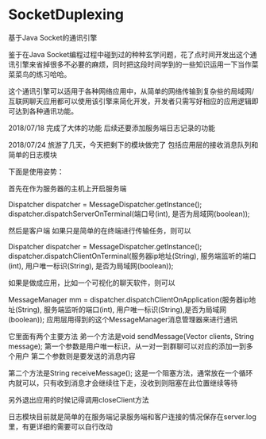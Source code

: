 # SocketDuplexing
基于Java Socket的通讯引擎

鉴于在Java Socket编程过程中碰到过的种种玄学问题，花了点时间开发出这个通讯引擎来省掉很多不必要的麻烦，同时把这段时间学到的一些知识运用一下当作菜菜菜鸟的练习哈哈。

这个通讯引擎可以适用于各种网络应用中，从简单的网络传输到复杂些的局域网/互联网聊天应用都可以使用该引擎来简化开发，开发者只需写好相应的应用逻辑即可达到各种通讯功能。

2018/07/18
完成了大体的功能
后续还要添加服务端日志记录的功能

2018/07/24
旅游了几天，今天把剩下的模块做完了
包括应用层的接收消息队列和简单的日志模块

下面是使用姿势：

首先在作为服务器的主机上开启服务端

  Dispatcher dispatcher = MessageDispatcher.getInstance();
  dispatcher.dispatchServerOnTerminal(端口号(int), 是否为局域网(boolean));
  
然后是客户端
如果只是简单的在终端进行传输任务，则可以

  Dispatcher dispatcher = MessageDispatcher.getInstance();
  dispatcher.dispatchClientOnTerminal(服务器ip地址(String), 服务端监听的端口(int), 用户唯一标识(String), 是否为局域网(boolean));
  
如果是做成应用，比如一个可视化的聊天软件，则可以

MessageManager mm = dispatcher.dispatchClientOnApplication(服务器ip地址(String), 服务端监听的端口(int), 用户唯一标识(String),是否为局域网(boolean));
应用层用得到的这个MessageManager消息管理器来进行通讯

它里面有两个主要方法
弟一个方法是void sendMessage(Vector<String> clients, String message);
第一个参数是用户唯一标识，从一对一到群聊可以对应的添加一到多个用户
第二个参数则是要发送的消息内容
  
第二个方法是String receiveMessage();
这是一个阻塞方法，通常放在一个循环内就可以，只有收到消息才会继续往下走，没收到则阻塞在此位置继续等待

另外退出应用的时候记得调用closeClient方法

日志模块目前就是简单的在服务端记录服务端和客户连接的情况保存在server.log里，有更详细的需要可以自行改动
